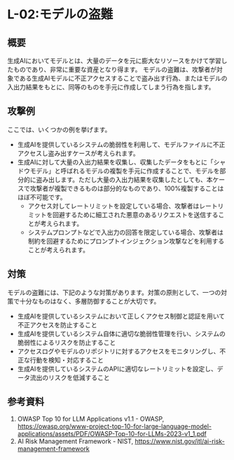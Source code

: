 # L-02:モデルの盗難
## 概要
生成AIにおいてモデルとは、大量のデータを元に膨大なリソースをかけて学習したものであり、非常に重要な資産となり得ます。
モデルの盗難は、攻撃者が対象である生成AIモデルに不正アクセスすることで盗み出す行為、またはモデルの入出力結果をもとに、同等のものを手元に作成してしまう行為を指します。

## 攻撃例
ここでは、いくつかの例を挙げます。
* 生成AIを提供しているシステムの脆弱性を利用して、モデルファイルに不正アクセスし盗み出すケースが考えられます。
* 生成AIに対して大量の入出力結果を収集し、収集したデータをもとに「シャドウモデル」と呼ばれるモデルの複製を手元に作成することで、モデルを部分的に盗み出します。ただし大量の入出力結果を収集したとしても、本ケースで攻撃者が複製できるものは部分的なものであり、100%複製することはほぼ不可能です。
  * アクセス対してレートリミットを設定している場合、攻撃者はレートリミットを回避するために細工された悪意のあるリクエストを送信することが考えられます。
  * システムプロンプトなどで入出力の回答を限定している場合、攻撃者は制約を回避するためにプロンプトインジェクション攻撃などを利用することが考えられます。

## 対策
モデルの盗難には、下記のような対策があります。対策の原則として、一つの対策で十分なものはなく、多層防御することが大切です。

* 生成AIを提供しているシステムにおいて正しくアクセス制御と認証を用いて不正アクセスを防止すること
* 生成AIを提供しているシステム自体に適切な脆弱性管理を行い、システムの脆弱性によるリスクを防止すること
* アクセスログやモデルのリポジトリに対するアクセスをモニタリングし、不正な行動を検知・対応すること
* 生成AIを提供しているシステムのAPIに適切なレートリミットを設定し、データ流出のリスクを低減すること


## 参考資料
1. OWASP Top 10 for LLM Applications v1.1 - OWASP, https://owasp.org/www-project-top-10-for-large-language-model-applications/assets/PDF/OWASP-Top-10-for-LLMs-2023-v1_1.pdf
1. AI Risk Management Framework - NIST, https://www.nist.gov/itl/ai-risk-management-framework